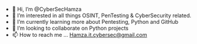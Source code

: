 - 👋 Hi, I’m @CyberSecHamza
- 👀 I’m interested in all things OSINT, PenTesting & CyberSecurity related.
- 🌱 I’m currently learning more about Pentesting, Python and GitHub
- 💞️ I’m looking to collaborate on Python projects
- 📫 How to reach me ... Hamza.it.cybersec@gmail.com

<!---
CybersecHamza/CybersecHamza is a ✨ special ✨ repository because its `README.md` (this file) appears on your GitHub profile.
You can click the Preview link to take a look at your changes.
--->
